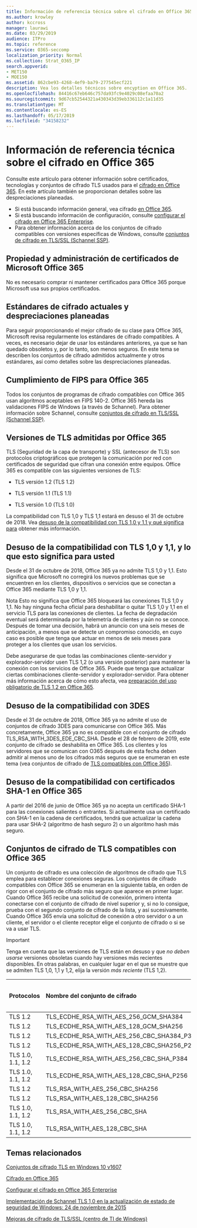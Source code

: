 ```yaml
---
title: Información de referencia técnica sobre el cifrado en Office 365
ms.author: krowley
author: kccross
manager: laurawi
ms.date: 03/29/2019
audience: ITPro
ms.topic: reference
ms.service: O365-seccomp
localization_priority: Normal
ms.collection: Strat_O365_IP
search.appverid:
- MET150
- MOE150
ms.assetid: 862cbe93-4268-4ef9-ba79-277545ecf221
description: Vea los detalles técnicos sobre encyption en Office 365.
ms.openlocfilehash: 84416c67eb646c757da93fc9e4029c08efaa70a2
ms.sourcegitcommit: 9d67cb52544321a430343d39eb336112c1a11d35
ms.translationtype: MT
ms.contentlocale: es-ES
ms.lasthandoff: 05/17/2019
ms.locfileid: "34158232"
---
```

# <a name="technical-reference-details-about-encryption-in-office-365"></a>Información de referencia técnica sobre el cifrado en Office 365

Consulte este artículo para obtener información sobre certificados, tecnologías y conjuntos de cifrado TLS usados para el [cifrado en Office 365](encryption.md). En este artículo también se proporcionan detalles sobre las despreciaciones planeadas.
  
- Si está buscando información general, vea cifrado [en Office 365](encryption.md).
- Si está buscando información de configuración, consulte [configurar el cifrado en Office 365 Enterprise](set-up-encryption.md).
- Para obtener información acerca de los conjuntos de cifrado compatibles con versiones específicas de Windows, consulte [conjuntos de cifrado en TLS/SSL (Schannel SSP)](https://docs.microsoft.com/windows/desktop/SecAuthN/cipher-suites-in-schannel).
    
## <a name="microsoft-office-365-certificate-ownership-and-management"></a>Propiedad y administración de certificados de Microsoft Office 365

No es necesario comprar ni mantener certificados para Office 365 porque Microsoft usa sus propios certificados.
  
## <a name="current-encryption-standards-and-planned-deprecations"></a>Estándares de cifrado actuales y despreciaciones planeadas

Para seguir proporcionando el mejor cifrado de su clase para Office 365, Microsoft revisa regularmente los estándares de cifrado compatibles. A veces, es necesario dejar de usar los estándares anteriores, ya que se han quedado obsoletos y, por lo tanto, son menos seguros. En este tema se describen los conjuntos de cifrado admitidos actualmente y otros estándares, así como detalles sobre las despreciaciones planeadas. 

## <a name="fips-compliance-for-office-365"></a>Cumplimiento de FIPS para Office 365
Todos los conjuntos de programas de cifrado compatibles con Office 365 usan algoritmos aceptables en FIPS 140-2. Office 365 hereda las validaciones FIPS de Windows (a través de Schannel). Para obtener información sobre Schannel, consulte [conjuntos de cifrado en TLS/SSL (Schannel SSP)](https://docs.microsoft.com/windows/desktop/SecAuthN/cipher-suites-in-schannel).
  
## <a name="versions-of-tls-supported-by-office-365"></a>Versiones de TLS admitidas por Office 365

TLS (Seguridad de la capa de transporte) y SSL (antecesor de TLS) son protocolos criptográficos que protegen la comunicación por red con certificados de seguridad que cifran una conexión entre equipos. Office 365 es compatible con las siguientes versiones de TLS:
  
- TLS versión 1.2 (TLS 1.2)
    
- TLS versión 1.1 (TLS 1.1)
    
- TLS versión 1.0 (TLS 1.0)
    
 La compatibilidad con TLS 1,0 y TLS 1,1 estará en desuso el 31 de octubre de 2018. Vea [desuso de la compatibilidad con TLS 1,0 y 1,1 y qué significa para](technical-reference-details-about-encryption.md#TLS11and12deprecation) obtener más información. 
  
## <a name="deprecating-support-for-tls-10-and-11-and-what-this-means-for-you"></a>Desuso de la compatibilidad con TLS 1,0 y 1,1, y lo que esto significa para usted
<a name="TLS11and12deprecation"> </a>

Desde el 31 de octubre de 2018, Office 365 ya no admite TLS 1,0 y 1,1. Esto significa que Microsoft no corregirá los nuevos problemas que se encuentren en los clientes, dispositivos o servicios que se conectan a Office 365 mediante TLS 1,0 y 1,1.

Nota Esto no significa que Office 365 bloqueará las conexiones TLS 1,0 y 1,1. No hay ninguna fecha oficial para deshabilitar o quitar TLS 1,0 y 1,1 en el servicio TLS para las conexiones de clientes. La fecha de degradación eventual será determinada por la telemetría de clientes y aún no se conoce. Después de tomar una decisión, habrá un anuncio con una seis meses de anticipación, a menos que se detecte un compromiso conocido, en cuyo caso es posible que tenga que actuar en menos de seis meses para proteger a los clientes que usan los servicios.

Debe asegurarse de que todas las combinaciones cliente-servidor y explorador-servidor usen TLS 1,2 (o una versión posterior) para mantener la conexión con los servicios de Office 365. Puede que tenga que actualizar ciertas combinaciones cliente-servidor y explorador-servidor. Para obtener más información acerca de cómo esto afecta, vea [preparación del uso obligatorio de TLS 1,2 en Office 365](https://support.microsoft.com/en-us/help/4057306/preparing-for-tls-1-2-in-office-365).
  
## <a name="deprecating-support-for-3des"></a>Desuso de la compatibilidad con 3DES
<a name="TLS11and12deprecation"> </a>

Desde el 31 de octubre de 2018, Office 365 ya no admite el uso de conjuntos de cifrado 3DES para comunicarse con Office 365. Más concretamente, Office 365 ya no es compatible con el conjunto de cifrado TLS_RSA_WITH_3DES_EDE_CBC_SHA. Desde el 28 de febrero de 2019, este conjunto de cifrado se deshabilita en Office 365. Los clientes y los servidores que se comunican con O365 después de esta fecha deben admitir al menos uno de los cifrados más seguros que se enumeran en este tema (vea conjuntos de cifrado de [TLS compatibles con Office 365](technical-reference-details-about-encryption.md#TLSCipherSuites)).
  
## <a name="deprecating-sha-1-certificate-support-in-office-365"></a>Desuso de la compatibilidad con certificados SHA-1 en Office 365
<a name="TLS11and12deprecation"> </a>

A partir del 2016 de junio de Office 365 ya no acepta un certificado SHA-1 para las conexiones salientes o entrantes. Si actualmente usa un certificado con SHA-1 en la cadena de certificados, tendrá que actualizar la cadena para usar SHA-2 (algoritmo de hash seguro 2) o un algoritmo hash más seguro.
  
## <a name="tls-cipher-suites-supported-by-office-365"></a>Conjuntos de cifrado de TLS compatibles con Office 365
<a name="TLSCipherSuites"> </a>

Un conjunto de cifrado es una colección de algoritmos de cifrado que TLS emplea para establecer conexiones seguras. Los conjuntos de cifrado compatibles con Office 365 se enumeran en la siguiente tabla, en orden de rigor con el conjunto de cifrado más seguro que aparece en primer lugar. Cuando Office 365 recibe una solicitud de conexión, primero intenta conectarse con el conjunto de cifrado de nivel superior y, si no lo consigue, prueba con el segundo conjunto de cifrado de la lista, y así sucesivamente. Cuando Office 365 envía una solicitud de conexión a otro servidor o a un cliente, el servidor o el cliente receptor elige el conjunto de cifrado o si se va a usar TLS.

> [!IMPORTANT]
> Tenga en cuenta que las versiones de TLS están en desuso y que *no deben usarse* versiones obsoletas cuando hay versiones más recientes disponibles. En otras palabras, en cualquier lugar en el que se muestre que se admiten TLS 1,0, 1,1 y 1,2, elija la versión *más reciente* (TLS 1,2).
  
|**Protocolos**|**Nombre del conjunto de cifrado**|**Algoritmo/fuerza de intercambio de claves**|**Compatibilidad con confidencialidad directa perfecta**|**Algoritmo de autenticación/seguridad**|**Cifrado o seguridad**|
|:-----|:-----|:-----|:-----|:-----|:-----|
|TLS 1.2  <br/> |TLS_ECDHE_RSA_WITH_AES_256_GCM_SHA384  <br/> |ECDH/192  <br/> |Sí  <br/> |RSA/112  <br/> |AES/256  <br/> |
|TLS 1.2  <br/> |TLS_ECDHE_RSA_WITH_AES_128_GCM_SHA256  <br/> |ECDH/128  <br/> |Sí  <br/> |RSA/112  <br/> |AES/128  <br/> |
|TLS 1.2  <br/> |TLS_ECDHE_RSA_WITH_AES_256_CBC_SHA384_P384  <br/> |ECDH/192  <br/> |Sí  <br/> |RSA/112  <br/> |AES/256  <br/> |
|TLS 1.2  <br/> |TLS_ECDHE_RSA_WITH_AES_128_CBC_SHA256_P256  <br/> |ECDH/128  <br/> |Sí  <br/> |RSA/112  <br/> |AES/128  <br/> |
|TLS 1.0, 1.1, 1.2  <br/> |TLS_ECDHE_RSA_WITH_AES_256_CBC_SHA_P384  <br/> |ECDH/192  <br/> |Sí  <br/> |RSA/112  <br/> |AES/256  <br/> |
|TLS 1.0, 1.1, 1.2  <br/> |TLS_ECDHE_RSA_WITH_AES_128_CBC_SHA_P256  <br/> |ECDH/128  <br/> |Sí  <br/> |RSA/112  <br/> |AES/128  <br/> |
|TLS 1.2  <br/> |TLS_RSA_WITH_AES_256_CBC_SHA256  <br/> |RSA/112  <br/> |No  <br/> |RSA/112  <br/> |AES/256  <br/> |
|TLS 1.2  <br/> |TLS_RSA_WITH_AES_128_CBC_SHA256  <br/> |RSA/112  <br/> |No  <br/> |RSA/112  <br/> |AES/128  <br/> |
|TLS 1.0, 1.1, 1.2  <br/> |TLS_RSA_WITH_AES_256_CBC_SHA  <br/> |RSA/112  <br/> |No  <br/> |RSA/112  <br/> |AES/256  <br/> |
|TLS 1.0, 1.1, 1.2  <br/> |TLS_RSA_WITH_AES_128_CBC_SHA  <br/> |RSA/112  <br/> |No  <br/> |RSA/112  <br/> |AES/128  <br/> |
   
## <a name="related-topics"></a>Temas relacionados
[Conjuntos de cifrado TLS en Windows 10 v1607](https://docs.microsoft.com/windows/desktop/SecAuthN/tls-cipher-suites-in-windows-10-v1607)

[Cifrado en Office 365](encryption.md)
  
[Configurar el cifrado en Office 365 Enterprise](set-up-encryption.md)
  
[Implementación de Schannel TLS 1,0 en la actualización de estado de seguridad de Windows: 24 de noviembre de 2015](https://support.microsoft.com/kb/3117336)
  
[Mejoras de cifrado de TLS/SSL (centro de TI de Windows)](https://technet.microsoft.com/en-us/library/cc766285%28v=ws.10%29.aspx)
  

